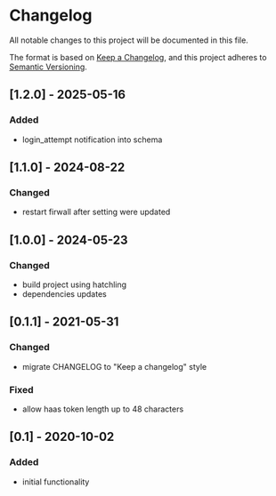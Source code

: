 # Changelog
All notable changes to this project will be documented in this file.

The format is based on [Keep a Changelog](https://keepachangelog.com/en/1.0.0/),
and this project adheres to [Semantic Versioning](https://semver.org/spec/v2.0.0.html).

## [1.2.0] - 2025-05-16
### Added
- login_attempt notification into schema

## [1.1.0] - 2024-08-22
### Changed
- restart firwall after setting were updated

## [1.0.0] - 2024-05-23
### Changed
- build project using hatchling
- dependencies updates

## [0.1.1] - 2021-05-31
### Changed
- migrate CHANGELOG to "Keep a changelog" style

### Fixed
- allow haas token length up to 48 characters

## [0.1] - 2020-10-02
### Added
- initial functionality
